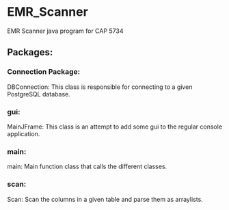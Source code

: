 # EMR_Scanner
EMR Scanner java program for CAP 5734

## Packages:

### Connection Package:
DBConnection: This class is responsible for connecting to a given PostgreSQL database.

### gui:
MainJFrame: This class is an attempt to add some gui to the regular console application.

### main:
main: Main function class that calls the different classes.

### scan:
Scan: Scan the columns in a given table and parse them as arraylists.